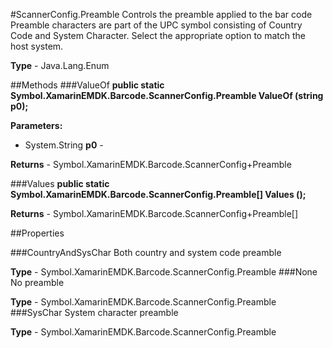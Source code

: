 #ScannerConfig.Preamble
Controls the preamble applied to the bar code Preamble characters are part of the UPC symbol consisting of Country Code and System Character. Select the appropriate option to match the host system.

**Type** - Java.Lang.Enum

##Methods
###ValueOf
**public static Symbol.XamarinEMDK.Barcode.ScannerConfig.Preamble ValueOf (string p0);**



**Parameters:** 

* System.String **p0** - 

**Returns** - Symbol.XamarinEMDK.Barcode.ScannerConfig+Preamble

###Values
**public static Symbol.XamarinEMDK.Barcode.ScannerConfig.Preamble[] Values ();**




**Returns** - Symbol.XamarinEMDK.Barcode.ScannerConfig+Preamble[]

##Properties

###CountryAndSysChar
Both country and system code preamble

**Type** - Symbol.XamarinEMDK.Barcode.ScannerConfig.Preamble
###None
No preamble

**Type** - Symbol.XamarinEMDK.Barcode.ScannerConfig.Preamble
###SysChar
System character preamble

**Type** - Symbol.XamarinEMDK.Barcode.ScannerConfig.Preamble


